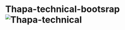 # Thapa-technical-bootsrap![Thapa-technical](https://user-images.githubusercontent.com/92579647/178154743-0793ead9-8e60-49eb-a3e9-840f148f6251.png)
